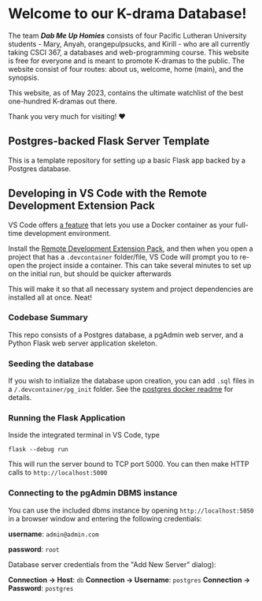# Welcome to our K-drama Database! 

The team ***Dab Me Up Homies*** consists of four Pacific Lutheran University students - Mary, Anyah, orangepulpsucks, and Kirill - who are all currently taking CSCI 367, a databases and web-programming course. This website is free for everyone and is meant to promote K-dramas to the public. The website consist of four routes: about us, welcome, home (main), and the synopsis.

This website, as of May 2023, contains the ultimate watchlist of the best one-hundred K-dramas out there.

Thank you very much for visiting! ❤

## Postgres-backed Flask Server Template

This is a template repository for setting up a basic Flask app backed by a Postgres database.

## Developing in VS Code with the Remote Development Extension Pack

VS Code offers [a feature](https://code.visualstudio.com/docs/remote/containers) that lets you use a Docker container as your full-time development environment.

Install the [Remote Development Extension Pack](https://marketplace.visualstudio.com/items?itemName=ms-vscode-remote.vscode-remote-extensionpack), and then when you open a project that has a `.devcontainer` folder/file, VS Code will prompt you to re-open the project inside a container. This can take several minutes to set up on the initial run, but should be quicker afterwards

This will make it so that all necessary system and project dependencies are installed all at once. Neat!

### Codebase Summary

This repo consists of a Postgres database, a pgAdmin web server, and a Python Flask web server application skeleton.

### Seeding the database

If you wish to initialize the database upon creation, you can add `.sql` files in a `/.devcontainer/pg_init` folder. See the [postgres docker readme](https://github.com/docker-library/docs/blob/master/postgres/README.md#initialization-scripts) for details.

### Running the Flask Application

Inside the integrated terminal in VS Code, type

```
flask --debug run
```

This will run the server bound to TCP port 5000. You can then make HTTP calls to `http://localhost:5000`

### Connecting to the pgAdmin DBMS instance

You can use the included dbms instance by opening `http://localhost:5050` in a browser window and entering the following credentials:

**username**: `admin@admin.com`

**password**: `root`

Database server credentials from the "Add New Server" dialog):

**Connection -> Host**: `db`
**Connection -> Username**: `postgres`
**Connection -> Password**: `postgres`
